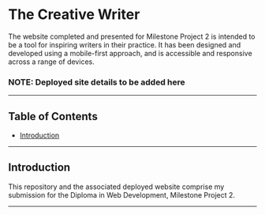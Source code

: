 # The Creative Writer

The website completed and presented for Milestone Project 2 is intended to be a tool for inspiring writers in their practice. 
It has been designed and developed using a mobile-first approach, and is accessible and responsive across a range of devices.

### NOTE: Deployed site details to be added here

- - -

## Table of Contents

- [Introduction](#Introduction)

- - -


## Introduction

This repository and the associated deployed website comprise my submission for the Diploma in Web Development, Milestone Project 2. 

- - -